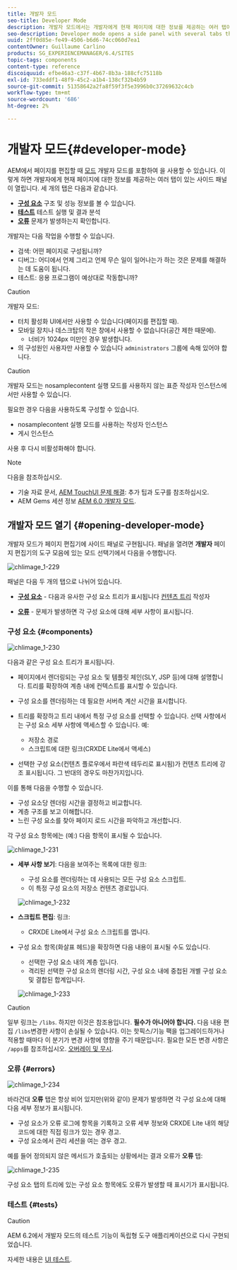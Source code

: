 ```yaml
---
title: 개발자 모드
seo-title: Developer Mode
description: 개발자 모드에서는 개발자에게 현재 페이지에 대한 정보를 제공하는 여러 탭이 있는 사이드 패널을 엽니다
seo-description: Developer mode opens a side panel with several tabs that provide a developer with infomation about the current page
uuid: 2ff0d85e-fe49-4506-b6d6-74cc060d7ea1
contentOwner: Guillaume Carlino
products: SG_EXPERIENCEMANAGER/6.4/SITES
topic-tags: components
content-type: reference
discoiquuid: efbe46a3-c37f-4b67-8b3a-188cfc75118b
exl-id: 733eddf1-48f9-45c2-a1b4-138cf32b4b59
source-git-commit: 51358642a2fa8f59f3f5e3996b0c37269632c4cb
workflow-type: tm+mt
source-wordcount: '686'
ht-degree: 2%

---
```


# 개발자 모드{#developer-mode}

AEM에서 페이지를 편집할 때 [모드](/help/sites-authoring/author-environment-tools.md#page-modes) 개발자 모드를 포함하여 을 사용할 수 있습니다. 이렇게 하면 개발자에게 현재 페이지에 대한 정보를 제공하는 여러 탭이 있는 사이드 패널이 열립니다. 세 개의 탭은 다음과 같습니다.

* **[구성 요소](#components)** 구조 및 성능 정보를 볼 수 있습니다.
* **[테스트](#tests)** 테스트 실행 및 결과 분석
* **[오류](#errors)** 문제가 발생하는지 확인합니다.

개발자는 다음 작업을 수행할 수 있습니다.

* 검색: 어떤 페이지로 구성됩니까?
* 디버그: 어디에서 언제 그리고 언제 무슨 일이 일어나는가 하는 것은 문제를 해결하는 데 도움이 됩니다.
* 테스트: 응용 프로그램이 예상대로 작동합니까?

>[!CAUTION]
>
>개발자 모드:
>
>* 터치 활성화 UI에서만 사용할 수 있습니다(페이지를 편집할 때).
>* 모바일 장치나 데스크탑의 작은 창에서 사용할 수 없습니다(공간 제한 때문에).
   >   * 너비가 1024px 미만인 경우 발생합니다.
>* 의 구성원인 사용자만 사용할 수 있습니다 `administrators` 그룹에 속해 있어야 합니다.


>[!CAUTION]
>
>개발자 모드는 nosamplecontent 실행 모드를 사용하지 않는 표준 작성자 인스턴스에서만 사용할 수 있습니다.
>
>필요한 경우 다음을 사용하도록 구성할 수 있습니다.
>
>* nosamplecontent 실행 모드를 사용하는 작성자 인스턴스
>* 게시 인스턴스
>
>사용 후 다시 비활성화해야 합니다.

>[!NOTE]
>
>다음을 참조하십시오.
>
>* 기술 자료 문서, [AEM TouchUI 문제 해결](https://helpx.adobe.com/experience-manager/kb/troubleshooting-aem-touchui-issues.html): 추가 팁과 도구를 참조하십시오.
>* AEM Gems 세션 정보 [AEM 6.0 개발자 모드](https://experienceleague.adobe.com/docs/experience-manager-gems-events/gems/gems2014/aem-developer-mode.html).


## 개발자 모드 열기 {#opening-developer-mode}

개발자 모드가 페이지 편집기에 사이드 패널로 구현됩니다. 패널을 열려면 **개발자** 페이지 편집기의 도구 모음에 있는 모드 선택기에서 다음을 수행합니다.

![chlimage_1-229](assets/chlimage_1-229.png)

패널은 다음 두 개의 탭으로 나뉘어 있습니다.

* **[구성 요소](/help/sites-developing/developer-mode.md#components)** - 다음과 유사한 구성 요소 트리가 표시됩니다 [컨텐츠 트리](/help/sites-authoring/author-environment-tools.md#content-tree) 작성자

* **[오류](/help/sites-developing/developer-mode.md#errors)** - 문제가 발생하면 각 구성 요소에 대해 세부 사항이 표시됩니다.

### 구성 요소 {#components}

![chlimage_1-230](assets/chlimage_1-230.png)

다음과 같은 구성 요소 트리가 표시됩니다.

* 페이지에서 렌더링되는 구성 요소 및 템플릿 체인(SLY, JSP 등)에 대해 설명합니다. 트리를 확장하여 계층 내에 컨텍스트를 표시할 수 있습니다.
* 구성 요소를 렌더링하는 데 필요한 서버측 계산 시간을 표시합니다.
* 트리를 확장하고 트리 내에서 특정 구성 요소를 선택할 수 있습니다. 선택 사항에서는 구성 요소 세부 사항에 액세스할 수 있습니다. 예:

   * 저장소 경로
   * 스크립트에 대한 링크(CRXDE Lite에서 액세스)

* 선택한 구성 요소(컨텐츠 플로우에서 파란색 테두리로 표시됨)가 컨텐츠 트리에 강조 표시됩니다. 그 반대의 경우도 마찬가지입니다.

이를 통해 다음을 수행할 수 있습니다.

* 구성 요소당 렌더링 시간을 결정하고 비교합니다.
* 계층 구조를 보고 이해합니다.
* 느린 구성 요소를 찾아 페이지 로드 시간을 파악하고 개선합니다.

각 구성 요소 항목에는 (예:) 다음 항목이 표시될 수 있습니다.

![chlimage_1-231](assets/chlimage_1-231.png)

* **세부 사항 보기**: 다음을 보여주는 목록에 대한 링크:

   * 구성 요소를 렌더링하는 데 사용되는 모든 구성 요소 스크립트.
   * 이 특정 구성 요소의 저장소 컨텐츠 경로입니다.

   ![chlimage_1-232](assets/chlimage_1-232.png)

* **스크립트 편집**: 링크:

   * CRXDE Lite에서 구성 요소 스크립트를 엽니다.

* 구성 요소 항목(화살표 헤드)을 확장하면 다음 내용이 표시될 수도 있습니다.

   * 선택한 구성 요소 내의 계층 입니다.
   * 격리된 선택한 구성 요소의 렌더링 시간, 구성 요소 내에 중첩된 개별 구성 요소 및 결합된 합계입니다.

   ![chlimage_1-233](assets/chlimage_1-233.png)

>[!CAUTION]
>
>일부 링크는 `/libs`. 하지만 이것은 참조용입니다. **필수가 아니어야 합니다.** 다음 내용 편집 `/libs`변경한 사항이 손실될 수 있습니다. 이는 핫픽스/기능 팩을 업그레이드하거나 적용할 때마다 이 분기가 변경 사항에 영향을 주기 때문입니다. 필요한 모든 변경 사항은 `/apps`를 참조하십시오. [오버레이 및 무시](/help/sites-developing/overlays.md).

### 오류 {#errors}

![chlimage_1-234](assets/chlimage_1-234.png)

바라건대 **오류** 탭은 항상 비어 있지만(위와 같이) 문제가 발생하면 각 구성 요소에 대해 다음 세부 정보가 표시됩니다.

* 구성 요소가 오류 로그에 항목을 기록하고 오류 세부 정보와 CRXDE Lite 내의 해당 코드에 대한 직접 링크가 있는 경우 경고.
* 구성 요소에서 관리 세션을 여는 경우 경고.

예를 들어 정의되지 않은 메서드가 호출되는 상황에서는 결과 오류가 **오류** 탭:

![chlimage_1-235](assets/chlimage_1-235.png)

구성 요소 탭의 트리에 있는 구성 요소 항목에도 오류가 발생할 때 표시기가 표시됩니다.

### 테스트 {#tests}

>[!CAUTION]
>
>AEM 6.2에서 개발자 모드의 테스트 기능이 독립형 도구 애플리케이션으로 다시 구현되었습니다.
>
>자세한 내용은 [UI 테스트](/help/sites-developing/hobbes.md).

